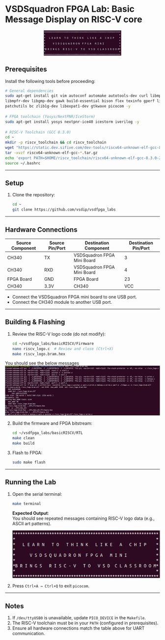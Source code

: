 # VSDSquadron FPGA Lab: Basic Message Display on RISC-V core
<div align="center">
  <img src="display_using_riscv.jpg" alt="RISC-V Logo" width="50%"/>
</div>

## Prerequisites
Install the following tools before proceeding:
```bash
# General dependencies
sudo apt-get install git vim autoconf automake autotools-dev curl libmpc-dev \
libmpfr-dev libgmp-dev gawk build-essential bison flex texinfo gperf libtool \
patchutils bc zlib1g-dev libexpat1-dev gtkwave picocom -y

# FPGA toolchain (Yosys/NextPNR/IceStorm)
sudo apt-get install yosys nextpnr-ice40 icestorm iverilog -y

# RISC-V Toolchain (GCC 8.3.0)
cd ~
mkdir -p riscv_toolchain && cd riscv_toolchain
wget "https://static.dev.sifive.com/dev-tools/riscv64-unknown-elf-gcc-8.3.0-2019.08.0-x86_64-linux-ubuntu14.tar.gz"
tar -xvzf riscv64-unknown-elf-gcc-*.tar.gz
echo 'export PATH=$HOME/riscv_toolchain/riscv64-unknown-elf-gcc-8.3.0-2019.08.0-x86_64-linux-ubuntu14/bin:$PATH' >> ~/.bashrc
source ~/.bashrc
 ```
---

## Setup
1. Clone the repository:
   ```bash
   cd ~
   git clone https://github.com/vsdip/vsdfpga_labs
   ```

---

## Hardware Connections
| Source Component | Source Pin/Port | Destination Component       | Destination Pin/Port |
|------------------|-----------------|------------------------------|----------------------|
| CH340            | TX              | VSDSquadron FPGA Mini Board  | 3                    |
| CH340            | RXD             | VSDSquadron FPGA Mini Board  | 4                    |
| FPGA Board       | GND             | FPGA Board                   | 23                   |
| CH340            | 3.3V            | CH340                        | VCC                  |

- Connect the VSDSquadron FPGA mini board to one USB port.
- Connect the CH340 module to another USB port.

---

## Building & Flashing
1. Review the RISC-V logo code (do not modify):
   ```bash
   cd ~/vsdfpga_labs/basicRISCV/Firmware
   nano riscv_logo.c  # Review and close (Ctrl+X)
   make riscv_logo.bram.hex
   ```
You should see the below messages
![Make RISC-V output](make_riscv.jpg)

2. Build the firmware and FPGA bitstream:
   ```bash
   cd ~/vsdfpga_labs/basicRISCV/RTL
   make clean
   make build
   ```

3. Flash to FPGA:
   ```bash
   sudo make flash
   ```

---

## Running the Lab
1. Open the serial terminal:
   ```bash
   make terminal
   ```
   **Expected Output**:  
   You should see repeated messages containing RISC-V logo data (e.g., ASCII art patterns).
   
   ![RISC-V Logo](display_using_riscv.jpg)
   

3. Press `Ctrl+A → Ctrl+Q` to exit `picocom`.

---

## Notes
1. If `/dev/ttyUSB0` is unavailable, update `PICO_DEVICE` in the `Makefile`.
2. The RISC-V toolchain must be in your `PATH` (configured in prerequisites).
3. Ensure all hardware connections match the table above for UART communication.

